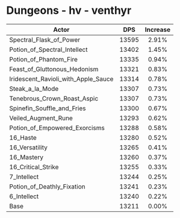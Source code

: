# Dungeons - hv - venthyr
| Actor | DPS | Increase |
|---|:---:|:---:|
|Spectral_Flask_of_Power|13595|2.91%|
|Potion_of_Spectral_Intellect|13402|1.45%|
|Potion_of_Phantom_Fire|13335|0.94%|
|Feast_of_Gluttonous_Hedonism|13321|0.83%|
|Iridescent_Ravioli_with_Apple_Sauce|13314|0.78%|
|Steak_a_la_Mode|13307|0.73%|
|Tenebrous_Crown_Roast_Aspic|13307|0.73%|
|Spinefin_Souffle_and_Fries|13300|0.67%|
|Veiled_Augment_Rune|13293|0.62%|
|Potion_of_Empowered_Exorcisms|13288|0.58%|
|16_Haste|13280|0.52%|
|16_Versatility|13265|0.41%|
|16_Mastery|13260|0.37%|
|16_Critical_Strike|13255|0.33%|
|7_Intellect|13244|0.25%|
|Potion_of_Deathly_Fixation|13241|0.23%|
|6_Intellect|13240|0.22%|
|Base|13211|0.00%|
